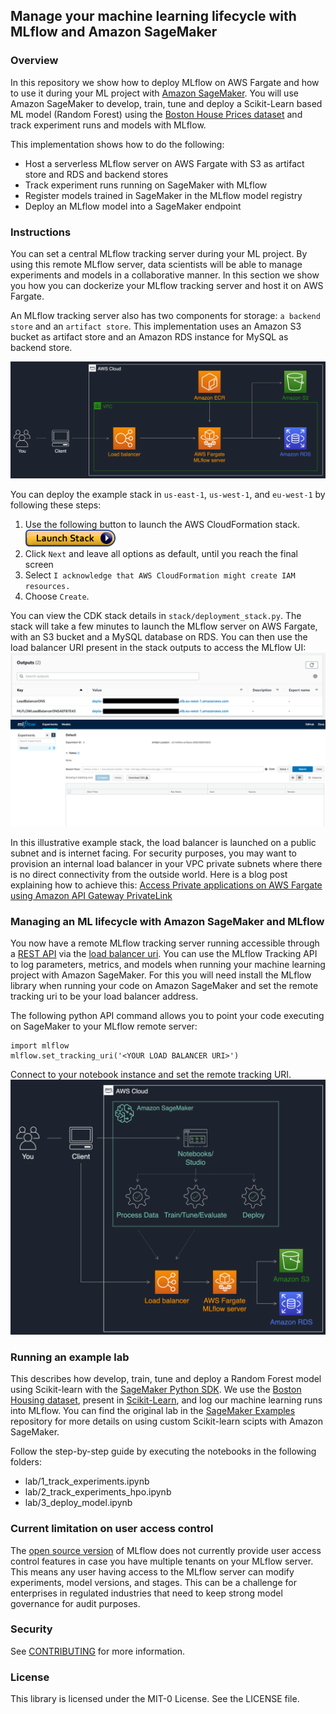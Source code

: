 ## Manage your machine learning lifecycle with MLflow and Amazon SageMaker

### Overview
In this repository we show how to deploy MLflow on AWS Fargate and how to use it during your ML project with [Amazon SageMaker](https://aws.amazon.com/sagemaker).
You will use Amazon SageMaker to develop, train, tune and deploy a Scikit-Learn based ML model (Random Forest) using the [Boston House Prices dataset](https://scikit-learn.org/stable/datasets/index.html#boston-dataset) and track experiment runs and models with MLflow.

This implementation shows how to do the following:
* Host a serverless MLflow server on AWS Fargate with S3 as artifact store and RDS and backend stores
* Track experiment runs running on SageMaker with MLflow
* Register models trained in SageMaker in the MLflow model registry
* Deploy an MLflow model into a SageMaker endpoint


### Instructions
You can set a central MLflow tracking server during your ML project. 
By using this remote MLflow server, data scientists  will be able to manage experiments and models in a collaborative manner. 
In this section we show you how you can dockerize your MLflow tracking server and host it on AWS Fargate. 

An MLflow tracking server also has two components for storage: ```a backend store``` and an ```artifact store```.
This implementation uses an Amazon S3 bucket as artifact store and an Amazon RDS instance for MySQL as backend store.

![](media/architecture-mlflow.png)

You can deploy the example stack in ```us-east-1```, ```us-west-1```, and ```eu-west-1``` by following these steps:
1. Use the following button to launch the AWS CloudFormation stack. [![button](media/cloudformation-launch-stack.png)](https://console.aws.amazon.com/cloudformation#/stacks/new?stackName=mlflow-build&templateURL=https://aws-mlops-workshop.s3-eu-west-1.amazonaws.com/content/mlflow-stack/codebuild-stack.yaml)
2. Click ```Next``` and leave all options as default, until you reach the final screen
3. Select ```I acknowledge that AWS CloudFormation might create IAM resources.```
4. Choose ```Create```.

You can view the CDK stack details in ```stack/deployment_stack.py```. 
The stack will take a few minutes to launch the MLflow server on AWS Fargate, with an S3 bucket and a MySQL database on RDS. 
You can then use the load balancer URI present in the stack outputs to access the MLflow UI:
![](media/load-balancer.png)
![](media/mlflow-ui.png)

In this illustrative example stack, the load balancer is launched on a public subnet and is internet facing.
For security purposes, you may want to provision an internal load balancer in your VPC private subnets where there is no direct connectivity from the outside world. 
Here is a blog post explaining how to achieve this: [Access Private applications on AWS Fargate using Amazon API Gateway PrivateLink](https://aws.amazon.com/blogs/compute/access-private-applications-on-aws-fargate-using-amazon-api-gateway-privatelink/)


### Managing an ML lifecycle with Amazon SageMaker and MLflow
You now have a remote MLflow tracking server running accessible through a [REST API](https://mlflow.org/docs/latest/rest-api.html#rest-api) via the [load balancer uri](https://mlflow.org/docs/latest/quickstart.html#quickstart-logging-to-remote-server).
You can use the MLflow Tracking API to log parameters, metrics, and models when running your machine learning project with Amazon SageMaker. For this you will need install the MLflow library when running your code on Amazon SageMaker and set the remote tracking uri to be your load balancer address.

The following python API command allows you to point your code executing on SageMaker to your MLflow remote server:

```
import mlflow
mlflow.set_tracking_uri('<YOUR LOAD BALANCER URI>')
```
Connect to your notebook instance and set the remote tracking URI.
![](media/architecture-experiments.png)


### Running an example lab
This describes how develop, train, tune and deploy a Random Forest model using Scikit-learn with the [SageMaker Python SDK](https://sagemaker.readthedocs.io/en/stable/frameworks/sklearn/using_sklearn.html).
We use the [Boston Housing dataset](https://scikit-learn.org/stable/datasets/index.html#boston-dataset), present in [Scikit-Learn](https://scikit-learn.org/stable/index.html.), and log our machine learning runs into MLflow.
You can find the original lab in the [SageMaker Examples](https://github.com/aws/amazon-sagemaker-examples/tree/fb04396d2e7ceeb135b0b0a516e54c97922ca0d8/sagemaker-python-sdk/scikit_learn_randomforest) repository for more details on using custom Scikit-learn scipts with Amazon SageMaker.

Follow the step-by-step guide by executing the notebooks in the following folders:
* lab/1_track_experiments.ipynb
* lab/2_track_experiments_hpo.ipynb
* lab/3_deploy_model.ipynb 


### Current limitation on user access control
The [open source version](https://github.com/mlflow/mlflow) of MLflow does not currently provide user access control features in case you have multiple tenants on your MLflow server. 
This means any user having access to the MLflow server can modify experiments, model versions, and stages. 
This can be a challenge for enterprises in regulated industries that need to keep strong model governance for audit purposes.


### Security
See [CONTRIBUTING](CONTRIBUTING.md#security-issue-notifications) for more information.


### License
This library is licensed under the MIT-0 License. See the LICENSE file.

